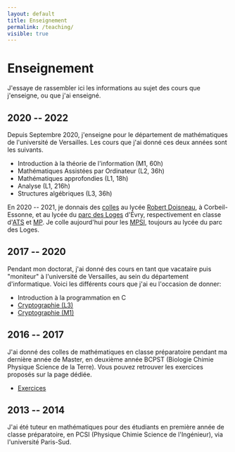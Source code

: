 ```yaml
---
layout: default
title: Enseignement
permalink: /teaching/
visible: true
---
```

# Enseignement

J'essaye de rassembler ici les informations au sujet des cours que j'enseigne,
ou que j'ai enseigné.

## 2020 -- 2022

Depuis Septembre 2020, j'enseigne pour le département de mathématiques de l'université de
Versailles. Les cours que j'ai donné ces deux années sont les suivants.

* Introduction à la théorie de l'information (M1, 60h)
* Mathématiques Assistées par Ordinateur (L2, 36h)
* Mathématiques approfondies (L1, 18h)
* Analyse (L1, 216h)
* Structures algébriques (L3, 36h)

En 2020 -- 2021, je donnais des [colles](colles) au lycée [Robert Doisneau](colles/doisneau), à
Corbeil-Essonne, et au lycée du [parc des Loges](colles/parcdesloges) d'Évry, respectivement en classe
d'[ATS](https://fr.wikipedia.org/wiki/Classe_pr%C3%A9paratoire_adaptation_technicien_sup%C3%A9rieur) et [MP](https://fr.wikipedia.org/wiki/Classe_pr%C3%A9paratoire_math%C3%A9matiques_et_physique). Je colle aujourd'hui pour les [MPSI](https://fr.wikipedia.org/wiki/Classe_pr%C3%A9paratoire_math%C3%A9matiques,_physique_et_sciences_de_l%27ing%C3%A9nieur), toujours au lycée du parc des Loges.

## 2017 -- 2020

Pendant mon doctorat, j'ai donné des cours en tant que vacataire puis "moniteur" à l'université
de Versailles, au sein du département d'informatique. Voici les différents cours
que j'ai eu l'occasion de donner:
* Introduction à la programmation en C
* [Cryptographie (L3)](crypto-l3)
* [Cryptographie (M1)](crypto-m1)

## 2016 -- 2017

J'ai donné des colles de mathématiques en classe préparatoire pendant ma
dernière année de Master, en deuxième année BCPST (Biologie Chimie Physique
Science de la Terre). Vous pouvez retrouver les exercices proposés sur la page
dédiée.
* [Exercices](colles/jprevert)

## 2013 -- 2014

J'ai été tuteur en mathématiques pour des étudiants en première année de classe
préparatoire, en PCSI (Physique Chimie Science de l'Ingénieur), via l'université
Paris-Sud.
